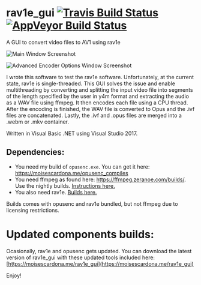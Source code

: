 # rav1e_gui [![Travis Build Status](https://travis-ci.org/moisesmcardona/rav1e_gui.svg?branch=master)](https://travis-ci.org/moisesmcardona/rav1e_gui) [![AppVeyor Build Status](https://ci.appveyor.com/project/moisesmcardona/rav1e_gui/branch/master?svg=true)](https://ci.appveyor.com/project/moisesmcardona/rav1e_gui)
A GUI to convert video files to AV1 using rav1e

![Main Window Screenshot](https://moisescardona.me/files/2018-12-09/1.webp)

![Advanced Encoder Options Window Screenshot](https://moisescardona.me/files/2018-12-09/2.webp)

I wrote this software to test the rav1e software. Unfortunately, at the current state, rav1e is single-threaded. This GUI solves the issue and enable multithreading by converting and splitting the input video file into segments of the length specified by the user in y4m format and extracting the audio as a WAV file using ffmpeg. It then encodes each file using a CPU thread. After the encoding is finished, the WAV file is converted to Opus and the .ivf files are concatenated. Lastly, the .ivf and .opus files are merged into a .webm or .mkv container.

Written in Visual Basic .NET using Visual Studio 2017.
## Dependencies:

* You need my build of `opusenc.exe`. You can get it here: https://moisescardona.me/opusenc_compiles
* You need ffmpeg as found here: https://ffmpeg.zeranoe.com/builds/. Use the nightly builds. [Instructions here.](https://moisescardona.me/downloading_ffmpeg_rav1e_gui)
* You also need rav1e. [Builds here.](https://moisescardona.me/rav1e_compiles)

Builds comes with opusenc and rav1e bundled, but not ffmpeg due to licensing restrictions.

# Updated components builds:

Ocasionally, rav1e and opusenc gets updated. You can download the latest version of rav1e_gui with these updated tools included here: [https://moisescardona.me/rav1e_gui](https://moisescardona.me/rav1e_gui)

Enjoy!
